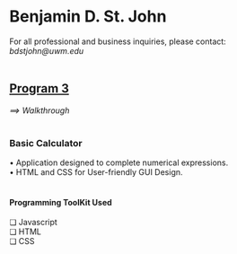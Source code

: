 <h1>Benjamin D. St. John</h1>
For all professional and business inquiries, please contact:<i> bdstjohn@uwm.edu</i> <br>
<br>
<h2><a href="https://github.com/sanctusjack/Project-3-Calculator">Program 3</a></h2>
<i>⟹ Walkthrough</i> <br>
<br>
<h3>Basic Calculator</h3>
    • Application designed to complete numerical expressions.</i> <br>
    • HTML and CSS for User-friendly GUI Design.<br> </p1>
<br>
<h4>Programming ToolKit Used</h4>
    ❏ Javascript <br>
    ❏ HTML <br>
    ❏ CSS <br>

